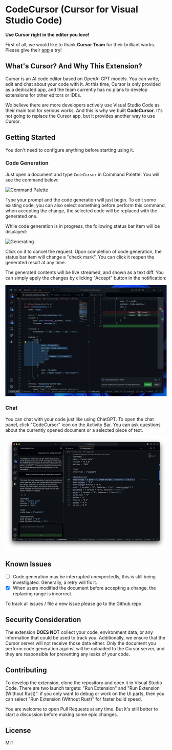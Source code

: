 # CodeCursor (Cursor for Visual Studio Code)

**Use Cursor right in the editor you love!**

First of all, we would like to thank **Cursor Team** for their brilliant works. Please give their [app](https://www.cursor.so) a try!

## What's Cursor? And Why This Extension?

Cursor is an AI code editor based on OpenAI GPT models. You can write, edit and chat about your code with it. At this time, Cursor is only provided as a dedicated app, and the team currently has no plans to develop extensions for other editors or IDEs.

We believe there are more developers actively use Visual Studio Code as their main tool for serious works. And this is why we built **CodeCursor**. It's not going to replace the Cursor app, but it provides another way to use Cursor.

## Getting Started

You don't need to configure anything before starting using it.

### Code Generation

Just open a document and type `CodeCursor` in Command Palette. You will see the command below:

![Command Palette](./artworks/command-palette.png)

Type your prompt and the code generation will just begin. To edit some existing code, you can also select something before perform this command, when accepting the change, the selected code will be replaced with the generated one.

While code generation is in progress, the following status bar item will be displayed:

![Generating](./artworks/generating.png)

Click on it to cancel the request. Upon completion of code generation, the status bar item will change a "check mark". You can click it reopen the generated result at any time.

The generated contents will be live streamed, and shown as a text diff. You can simply apply the changes by clicking "Accept" button in the notification:

![Completed](./artworks/completed.png)

### Chat

You can chat with your code just like using ChatGPT. To open the chat panel, click "CodeCursor" icon on the Activity Bar. You can ask questions about the currently opened document or a selected piece of text.

![Chat](./artworks/chat.png)

## Known Issues

-   [ ] Code generation may be interrupted unexpectedly, this is still being investigated. Generally, a retry will fix it.
-   [x] When users modified the document before accepting a change, the replacing range is incorrect.

To track all issues / file a new issue please go to the Github repo.

## Security Consideration

The extension **DOES NOT** collect your code, environment data, or any information that could be used to track you. Additionally, we ensure that the Cursor server will not receive those data either. Only the document you perform code generation against will be uploaded to the Cursor server, and they are responsible for preventing any leaks of your code.

## Contributing

To develop the extension, clone the repository and open it in Visual Studio Code. There are two launch targets: "Run Extension" and "Run Extension (Without Rust)". if you only want to debug or work on the UI parts, then you can select "Run Extension (Without Rust)" for faster build speed.

You are welcome to open Pull Requests at any time. But it's still better to start a discussion before making some epic changes.

## License

MIT

